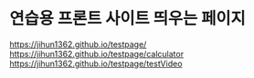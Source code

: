 # 연습용 프론트 사이트 띄우는 페이지
https://jihun1362.github.io/testpage/
https://jihun1362.github.io/testpage/calculator
https://jihun1362.github.io/testpage/testVideo
